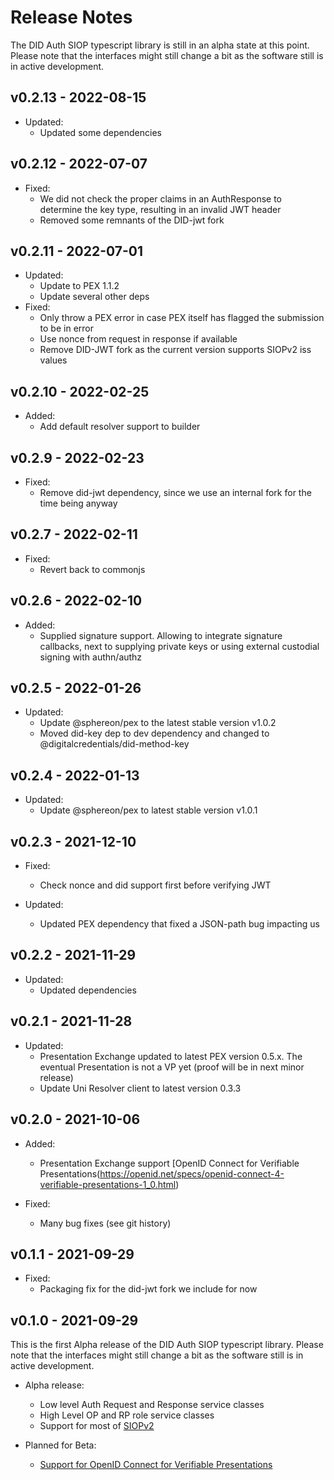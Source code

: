 # Release Notes
The DID Auth SIOP typescript library is still in an alpha state at this point. Please note that the interfaces might still change a bit as the software still is in active development.

## v0.2.13 - 2022-08-15

- Updated:
  - Updated some dependencies


## v0.2.12 - 2022-07-07

- Fixed:
  - We did not check the proper claims in an AuthResponse to determine the key type, resulting in an invalid JWT header
  - Removed some remnants of the DID-jwt fork


## v0.2.11 - 2022-07-01

- Updated:
  - Update to PEX 1.1.2
  - Update several other deps
- Fixed:
  - Only throw a PEX error in case PEX itself has flagged the submission to be in error
  - Use nonce from request in response if available
  - Remove DID-JWT fork as the current version supports SIOPv2 iss values


## v0.2.10 - 2022-02-25

- Added:
  - Add default resolver support to builder


## v0.2.9 - 2022-02-23

- Fixed:
  - Remove did-jwt dependency, since we use an internal fork for the time being anyway

## v0.2.7 - 2022-02-11

- Fixed:
  - Revert back to commonjs


## v0.2.6 - 2022-02-10

- Added:
  - Supplied signature support. Allowing to integrate signature callbacks, next to supplying private keys or using external custodial signing with authn/authz


## v0.2.5 - 2022-01-26

- Updated:
  - Update @sphereon/pex to the latest stable version v1.0.2
  - Moved did-key dep to dev dependency and changed to @digitalcredentials/did-method-key


## v0.2.4 - 2022-01-13

- Updated:
  - Update @sphereon/pex to latest stable version v1.0.1

## v0.2.3 - 2021-12-10

- Fixed:
  - Check nonce and did support first before verifying JWT

- Updated:
  * Updated PEX dependency that fixed a JSON-path bug impacting us


## v0.2.2 - 2021-11-29

- Updated:
  * Updated dependencies

## v0.2.1 - 2021-11-28

- Updated:
  * Presentation Exchange updated to latest PEX version 0.5.x. The eventual Presentation is not a VP yet (proof will be in next minor release)
  * Update Uni Resolver client to latest version 0.3.3

## v0.2.0 - 2021-10-06

- Added:
  * Presentation Exchange support [OpenID Connect for Verifiable Presentations(https://openid.net/specs/openid-connect-4-verifiable-presentations-1_0.html)
  
- Fixed:
  * Many bug fixes (see git history)

## v0.1.1 - 2021-09-29

- Fixed:
  * Packaging fix for the did-jwt fork we include for now

## v0.1.0 - 2021-09-29
This is the first Alpha release of the DID Auth SIOP typescript library. Please note that the interfaces might still change a bit as the software still is in active development.

- Alpha release:
    * Low level Auth Request and Response service classes
    * High Level OP and RP role service classes
    * Support for most of [SIOPv2](https://openid.net/specs/openid-connect-self-issued-v2-1_0.html)

- Planned for Beta:
    * [Support for OpenID Connect for Verifiable Presentations](https://openid.net/specs/openid-connect-4-verifiable-presentations-1_0.html)
